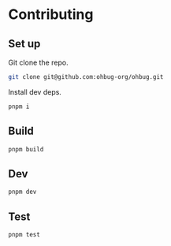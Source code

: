 # Contributing

## Set up

Git clone the repo.

```bash
git clone git@github.com:ohbug-org/ohbug.git
```

Install dev deps.

```bash
pnpm i
```

## Build

```bash
pnpm build
```

## Dev

```bash
pnpm dev
```

## Test

```bash
pnpm test
```
